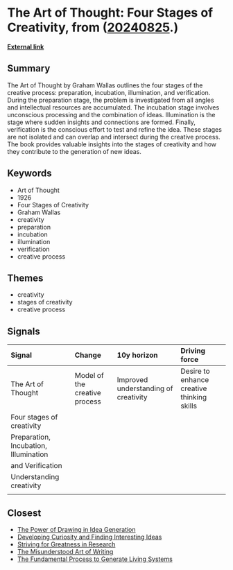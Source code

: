 # __The Art of Thought: Four Stages of Creativity__, from ([20240825](https://kghosh.substack.com/p/20240825).)

__[External link](https://www.themarginalian.org/2013/08/28/the-art-of-thought-graham-wallas-stages/)__



## Summary

The Art of Thought by Graham Wallas outlines the four stages of the creative process: preparation, incubation, illumination, and verification. During the preparation stage, the problem is investigated from all angles and intellectual resources are accumulated. The incubation stage involves unconscious processing and the combination of ideas. Illumination is the stage where sudden insights and connections are formed. Finally, verification is the conscious effort to test and refine the idea. These stages are not isolated and can overlap and intersect during the creative process. The book provides valuable insights into the stages of creativity and how they contribute to the generation of new ideas.

## Keywords

* Art of Thought
* 1926
* Four Stages of Creativity
* Graham Wallas
* creativity
* preparation
* incubation
* illumination
* verification
* creative process

## Themes

* creativity
* stages of creativity
* creative process

## Signals

| Signal                                | Change                        | 10y horizon                          | Driving force                              |
|:--------------------------------------|:------------------------------|:-------------------------------------|:-------------------------------------------|
| The Art of Thought                    | Model of the creative process | Improved understanding of creativity | Desire to enhance creative thinking skills |
| Four stages of creativity             |                               |                                      |                                            |
| Preparation, Incubation, Illumination |                               |                                      |                                            |
| and Verification                      |                               |                                      |                                            |
| Understanding creativity              |                               |                                      |                                            |
|                                       |                               |                                      |                                            |

## Closest

* [The Power of Drawing in Idea Generation](094e056f091942a96a446d8401432eb8)
* [Developing Curiosity and Finding Interesting Ideas](4b827b6a0c41e87019713723ad04efce)
* [Striving for Greatness in Research](d63dcd0ef7dc557c2fe4c312f4cd686f)
* [The Misunderstood Art of Writing](084d5851e2f7a188dcc1d0f7e364f444)
* [The Fundamental Process to Generate Living Systems](c65d92d0b79dedc98dfcae628fc2cfe7)